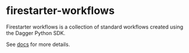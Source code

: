 # firestarter-workflows

Firestarter workflows is a collection of standard workflows created using the Dagger Python SDK.

See [docs](docs/index.md) for more details.
